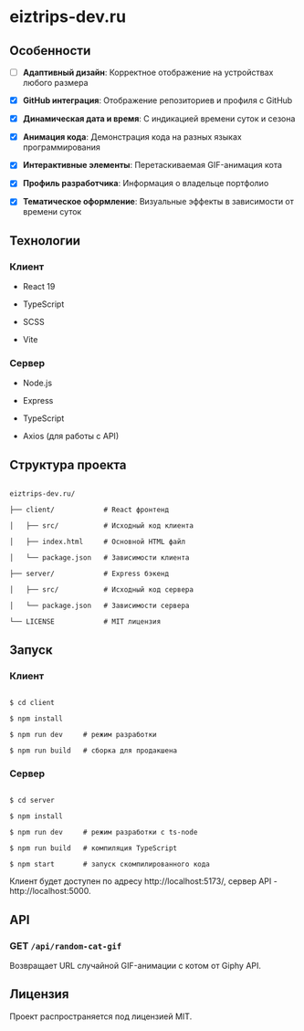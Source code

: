 # eiztrips-dev.ru

  

## Особенности

- [ ] **Адаптивный дизайн**: Корректное отображение на устройствах любого размера

- [x] **GitHub интеграция**: Отображение репозиториев и профиля с GitHub

- [x] **Динамическая дата и время**: С индикацией времени суток и сезона

- [x] **Анимация кода**: Демонстрация кода на разных языках программирования

- [x] **Интерактивные элементы**: Перетаскиваемая GIF-анимация кота

- [x] **Профиль разработчика**: Информация о владельце портфолио

- [x] **Тематическое оформление**: Визуальные эффекты в зависимости от времени суток

  

## Технологии

### Клиент

- React 19

- TypeScript

- SCSS

- Vite

  

### Сервер

- Node.js

- Express

- TypeScript

- Axios (для работы с API)

  

## Структура проекта

```

eiztrips-dev.ru/

├── client/            # React фронтенд

│   ├── src/           # Исходный код клиента

│   ├── index.html     # Основной HTML файл

│   └── package.json   # Зависимости клиента

├── server/            # Express бэкенд

│   ├── src/           # Исходный код сервера

│   └── package.json   # Зависимости сервера

└── LICENSE            # MIT лицензия

```

  

## Запуск

  

### Клиент

```

$ cd client

$ npm install

$ npm run dev     # режим разработки

$ npm run build   # сборка для продакшена

```

  

### Сервер

```

$ cd server

$ npm install

$ npm run dev     # режим разработки с ts-node

$ npm run build   # компиляция TypeScript

$ npm start       # запуск скомпилированного кода

```

  

Клиент будет доступен по адресу http://localhost:5173/, сервер API - http://localhost:5000.

  

## API

  

### GET `/api/random-cat-gif`

Возвращает URL случайной GIF-анимации с котом от Giphy API.

  

## Лицензия

Проект распространяется под лицензией MIT.